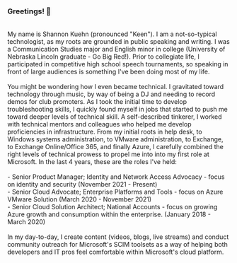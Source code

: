 ### Greetings! 👋
<!--**sbkuehn/sbkuehn** is a ✨ _special_ ✨ repository because its `README.md` (this file) appears on your GitHub profile.--!>
<br>
My name is Shannon Kuehn (pronounced "Keen"). I am a not-so-typical technologist, as my roots are grounded in public speaking and writing. I was a Communication Studies major and English minor in college (University of Nebraska Lincoln graduate - Go Big Red!). Prior to collegiate life, I participated in competitive high school speech tournaments, so speaking in front of large audiences is something I've been doing most of my life. 
<br><br>
You might be wondering how I even became technical. I gravitated toward technology through music, by way of being a DJ and needing to record demos for club promoters. As I took the initial time to develop troubleshooting skills, I quickly found myself in jobs that started to push me toward deeper levels of technical skill. A self-described tinkerer, I worked with technical mentors and colleagues who helped me develop proficiencies in infrastructure. From my initial roots in help desk, to Windows systems administration, to VMware administration, to Exchange, to Exchange Online/Office 365, and finally Azure, I carefully combined the right levels of technical prowess to propel me into into my first role at Microsoft. In the last 4 years, these are the roles I've held:
<br>
<br>- Senior Product Manager; Identity and Network Access Advocacy - focus on identity and security (November 2021 - Present)
<br>- Senior Cloud Advocate; Enterprise Platforms and Tools - focus on Azure VMware Solution (March 2020 - November 2021)
<br>- Senior Cloud Solution Architect; National Accounts - focus on growing Azure growth and consumption within the enterprise. (January 2018 - March 2020)
<br><br>
In my day-to-day, I create content (videos, blogs, live streams) and conduct community outreach for Microsoft's SCIM toolsets as a way of helping both developers and IT pros feel comfortable within Microsoft's cloud platform. 
